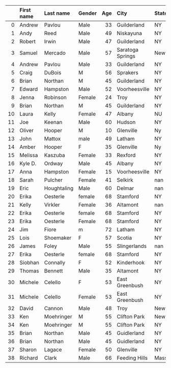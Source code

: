 |    | First name   | Last name   | Gender   |   Age | City             | State         | Time   | Member   |
|---:|:-------------|:------------|:---------|------:|:-----------------|:--------------|:-------|:---------|
|  0 | Andrew       | Pavlou      | Male     |    33 | Guilderland      | NY            | 5:25   | No       |
|  1 | Andy         | Reed        | Male     |    49 | Niskayuna        | NY            | 5:29   | Yes      |
|  2 | Robert       | Irwin       | Male     |    47 | Guilderland      | NY            | 5:38   | Yes      |
|  3 | Samuel       | Mercado     | Male     |    57 | Saratoga Springs | New York      | 5:39   | Yes      |
|  4 | Andrew       | Pavlou      | Male     |    33 | Guilderland      | NY            | 5:46   | No       |
|  5 | Craig        | DuBois      | M        |    56 | Sprakers         | NY            | 5:56   | Yes      |
|  6 | Brian        | Northan     | M        |    45 | Guilderland      | NY            | 6:15   | Yes      |
|  7 | Edward       | Hampston    | Male     |    52 | Voorheesville    | NY            | 6:29   | Yes      |
|  8 | Jenna        | Robinson    | Female   |    24 | Troy             | NY            | 6:37   | Yes      |
|  9 | Brian        | Northan     | M        |    45 | Guilderland      | NY            | 6:41   | Yes      |
| 10 | Laura        | Kelly       | Female   |    47 | Albany           | NU            | 6:43   | Yes      |
| 11 | Joe          | Keenan      | Male     |    60 | Hudson           | NY            | 6:54   | Yes      |
| 12 | Oliver       | Hooper      | M        |    10 | Glenville        | Ny            | 7:25   | Yes      |
| 13 | John         | Mattox      | male     |    49 | Latham           | NY            | 7:50   | Yes      |
| 14 | Amber        | Hooper      | F        |    35 | Glenville        | Ny            | 7:53   | Yes      |
| 15 | Melissa      | Kaszuba     | Female   |    33 | Rexford          | NY            | 7:53   | Yes      |
| 16 | Kyle D.      | Ordway      | Male     |    45 | Albany           | NY            | 7:56   | Yes      |
| 17 | Anna         | Hampston    | Female   |    15 | Voorheesville    | NY            | 8:12   | No       |
| 18 | Sarah        | Pulcher     | Female   |    41 | Selkirk          | nan           | 8:17   | Yes      |
| 19 | Eric         | Houghtaling | Male     |    60 | Delmar           | nan           | 8:31   | Yes      |
| 20 | Erika        | Oesterle    | female   |    68 | Stamford         | NY            | 8:34   | Yes      |
| 21 | Kelly        | Virkler     | Female   |    36 | Altamont         | nan           | 8:36   | Yes      |
| 22 | Erika        | Oesterle    | female   |    68 | Stamford         | NY            | 8:38   | Yes      |
| 23 | Erika        | Oesterle    | Female   |    68 | Stamford         | NY            | 8:44   | Yes      |
| 24 | Jim          | Fiore       | m        |    72 | Latham           | NY            | 8:49   | Yes      |
| 25 | Lois         | Shoemaker   | F        |    57 | Scotia           | NY            | 8:56   | Yes      |
| 26 | James        | Foley       | Male     |    55 | Slingerlands     | nan           | 9:19   | Yes      |
| 27 | Erika        | Oesterle    | female   |    68 | Stamford         | NY            | 9:19   | Yes      |
| 28 | Siobhan      | Connally    | F        |    52 | Kinderhook       | NY            | 9:24   | Yes      |
| 29 | Thomas       | Bennett     | Male     |    35 | Altamont         | NY            | 9:24   | Yes      |
| 30 | Michele      | Celello     | F        |    53 | East Greenbush   | NY            | 9:50   | Yes      |
| 31 | Michele      | Celello     | Female   |    53 | East Greenbush   | NY            | 9:55   | Yes      |
| 32 | David        | Cannon      | Male     |    48 | Troy             | New York      | 10:07  | Yes      |
| 33 | Ken          | Moehringer  | M        |    55 | Clifton Park     | New York      | 10:21  | Yes      |
| 34 | Ken          | Moehringer  | M        |    55 | Clifton Park     | NY            | 10:21  | No       |
| 35 | Brian        | Northan     | Male     |    45 | Guidlerland      | NY            | 10:44  | Yes      |
| 36 | Brian        | Northan     | Male     |    45 | Guidlerland      | NY            | 11:34  | Yes      |
| 37 | Sharon       | Lagace      | Female   |    50 | Glenville        | NY            | 12     | Yes      |
| 38 | Richard      | Clark       | Male     |    66 | Feeding Hills    | Massachusetts | 7:36.9 | Yes      |